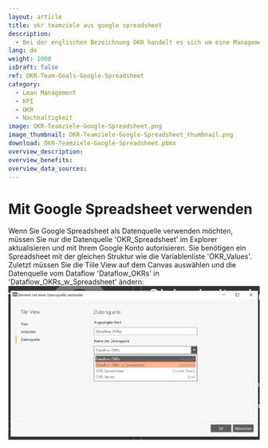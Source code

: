 ```yaml
---
layout: article
title: okr teamziele aus google spreadsheet
description: 
  - Bei der englischen Bezeichnung OKR handelt es sich um eine Management Methode, um die Ziele eines jeden einzelnen Mitarbeiters mit denen des Unternehmens zu verbinden. Diese Vorlage bietet die Möglichkeit, bis zu 4 Objekte (Objectives) und je 3 Schlüsselresultate (Key Results) anzeigen zu lassen. Hierfür werden die jeweiligen Daten aus einer Variablenliste geladen. Sie können diese Variablenliste durch eine andere Datenquelle, wie z.B. Google Spreadsheet oder Excel ersetzen, sodass Sie die Datenquelle für Ihre Bedürfnisse anpassen können.
lang: de
weight: 1000
isDraft: false
ref: OKR-Team-Goals-Google-Spreadsheet
category:
  - Lean Management
  - KPI
  - OKR
  - Nachhaltigkeit
image: OKR-Teamziele-Google-Spreadsheet.png
image_thumbnail: OKR-Teamziele-Google-Spreadsheet_thumbnail.png
download: OKR-Teamziele-Google-Spreadsheet.pbmx
overview_description:
overview_benefits:
overview_data_sources:
---
```

# Mit Google Spreadsheet verwenden

Wenn Sie Google Spreadsheet als Datenquelle verwenden möchten, müssen Sie nur die Datenquelle 'OKR_Spreadsheet' im Explorer aktualisieren und mit Ihrem Google Konto autorisieren. Sie benötigen ein Spreadsheet mit der gleichen Struktur wie die Variablenliste 'OKR_Values'. Zuletzt müssen Sie die Tiile View auf dem Canvas auswählen und die Datenquelle vom Dataflow 'Dataflow_OKRs' in 'Dataflow_OKRs_w_Spreadsheet' ändern:
![image_live](img/use-spreadsheet-de.png)
